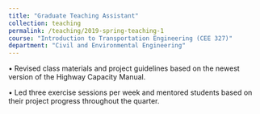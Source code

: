 ```yaml
---
title: "Graduate Teaching Assistant"
collection: teaching
permalink: /teaching/2019-spring-teaching-1
course: "Introduction to Transportation Engineering (CEE 327)"
department: "Civil and Environmental Engineering"
---
```


• Revised class materials and project guidelines based on the newest version of the Highway Capacity
Manual.

• Led three exercise sessions per week and mentored students based on their project progress throughout
the quarter.
